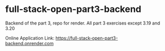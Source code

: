 # full-stack-open-part3-backend
Backend of the part 3, repo for render. All part 3 exercises except 3.19 and 3.20

Online Application Link: https://full-stack-open-part3-backend.onrender.com
